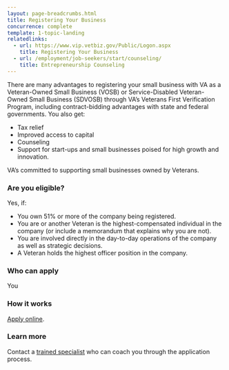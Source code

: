 ```yaml
---
layout: page-breadcrumbs.html
title: Registering Your Business
concurrence: complete
template: 1-topic-landing
relatedlinks:
  - url: https://www.vip.vetbiz.gov/Public/Logon.aspx
    title: Registering Your Business
  - url: /employment/job-seekers/start/counseling/
    title: Entrepreneurship Counseling
---
```


There are many advantages to registering your small business with VA as a Veteran-Owned Small Business (VOSB) or Service-Disabled Veteran-Owned Small Business (SDVOSB) through VA’s Veterans First Verification Program, including contract-bidding advantages with state and federal governments. You also get:

- Tax relief
- Improved access to capital
- Counseling
- Support for start-ups and small businesses poised for high growth and innovation.

VA’s committed to supporting small businesses owned by Veterans.

### Are you eligible?
Yes, if:

- You own 51% or more of the company being registered.
- You are or another Veteran is the highest-compensated individual in the company (or include a memorandum that explains why you are not).
- You are involved directly in the day-to-day operations of the company as well as strategic decisions.
- A Veteran holds the highest officer position in the company.

### Who can apply
You

### How it works
[Apply online](https://www.vip.vetbiz.gov/).

### Learn more
Contact a [trained specialist](http://www.va.gov/osdbu/verification/assistance/counselors.asp) who can coach you through the application process.
